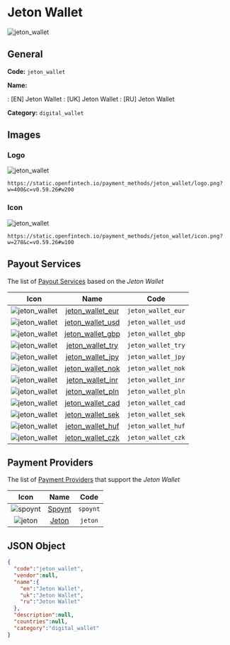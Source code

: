 
# Jeton Wallet 
![jeton_wallet](https://static.openfintech.io/payment_methods/jeton_wallet/logo.png?w=400&c=v0.59.26#w200)  

## General 
**Code:** `jeton_wallet` 
 
**Name:** 
 
:	[EN] Jeton Wallet 
:	[UK] Jeton Wallet 
:	[RU] Jeton Wallet 
 
**Category:** `digital_wallet` 
 

## Images 

### Logo 
![jeton_wallet](https://static.openfintech.io/payment_methods/jeton_wallet/logo.png?w=400&c=v0.59.26#w200)  

```
https://static.openfintech.io/payment_methods/jeton_wallet/logo.png?w=400&c=v0.59.26#w200
```  

### Icon 
![jeton_wallet](https://static.openfintech.io/payment_methods/jeton_wallet/icon.png?w=278&c=v0.59.26#w100)  

```
https://static.openfintech.io/payment_methods/jeton_wallet/icon.png?w=278&c=v0.59.26#w100
```  

## Payout Services 
 
The list of [Payout Services](/payout-services/) based on the _Jeton Wallet_ 

|Icon|Name|Code| 
|:---:|:---:|:---:| 
|![jeton_wallet](https://static.openfintech.io/payout_methods/jeton_wallet/icon.png?w=278&c=v0.59.26#w40) |[jeton_wallet_eur](/payout-services/jeton_wallet_eur/)|`jeton_wallet_eur`| 
|![jeton_wallet](https://static.openfintech.io/payout_methods/jeton_wallet/icon.png?w=278&c=v0.59.26#w40) |[jeton_wallet_usd](/payout-services/jeton_wallet_usd/)|`jeton_wallet_usd`| 
|![jeton_wallet](https://static.openfintech.io/payout_methods/jeton_wallet/icon.png?w=278&c=v0.59.26#w40) |[jeton_wallet_gbp](/payout-services/jeton_wallet_gbp/)|`jeton_wallet_gbp`| 
|![jeton_wallet](https://static.openfintech.io/payout_methods/jeton_wallet/icon.png?w=278&c=v0.59.26#w40) |[jeton_wallet_try](/payout-services/jeton_wallet_try/)|`jeton_wallet_try`| 
|![jeton_wallet](https://static.openfintech.io/payout_methods/jeton_wallet/icon.png?w=278&c=v0.59.26#w40) |[jeton_wallet_jpy](/payout-services/jeton_wallet_jpy/)|`jeton_wallet_jpy`| 
|![jeton_wallet](https://static.openfintech.io/payout_methods/jeton_wallet/icon.png?w=278&c=v0.59.26#w40) |[jeton_wallet_nok](/payout-services/jeton_wallet_nok/)|`jeton_wallet_nok`| 
|![jeton_wallet](https://static.openfintech.io/payout_methods/jeton_wallet/icon.png?w=278&c=v0.59.26#w40) |[jeton_wallet_inr](/payout-services/jeton_wallet_inr/)|`jeton_wallet_inr`| 
|![jeton_wallet](https://static.openfintech.io/payout_methods/jeton_wallet/icon.png?w=278&c=v0.59.26#w40) |[jeton_wallet_pln](/payout-services/jeton_wallet_pln/)|`jeton_wallet_pln`| 
|![jeton_wallet](https://static.openfintech.io/payout_methods/jeton_wallet/icon.png?w=278&c=v0.59.26#w40) |[jeton_wallet_cad](/payout-services/jeton_wallet_cad/)|`jeton_wallet_cad`| 
|![jeton_wallet](https://static.openfintech.io/payout_methods/jeton_wallet/icon.png?w=278&c=v0.59.26#w40) |[jeton_wallet_sek](/payout-services/jeton_wallet_sek/)|`jeton_wallet_sek`| 
|![jeton_wallet](https://static.openfintech.io/payout_methods/jeton_wallet/icon.png?w=278&c=v0.59.26#w40) |[jeton_wallet_huf](/payout-services/jeton_wallet_huf/)|`jeton_wallet_huf`| 
|![jeton_wallet](https://static.openfintech.io/payout_methods/jeton_wallet/icon.png?w=278&c=v0.59.26#w40) |[jeton_wallet_czk](/payout-services/jeton_wallet_czk/)|`jeton_wallet_czk`| 
 

## Payment Providers 
 
The list of [Payment Providers](/payment-providers/) that support the _Jeton Wallet_ 

|Icon|Name|Code| 
|:---:|:---:|:---:| 
|![spoynt](https://static.openfintech.io/payment_providers/spoynt/icon.svg?w=278&c=v0.59.26#w100) |[Spoynt](/payment-providers/spoynt/)|`spoynt`| 
|![jeton](https://static.openfintech.io/payment_providers/jeton/icon.png?w=278&c=v0.59.26#w100) |[Jeton](/payment-providers/jeton/)|`jeton`| 
 

## JSON Object 

```json
{
  "code":"jeton_wallet",
  "vendor":null,
  "name":{
    "en":"Jeton Wallet",
    "uk":"Jeton Wallet",
    "ru":"Jeton Wallet"
  },
  "description":null,
  "countries":null,
  "category":"digital_wallet"
}
```  
